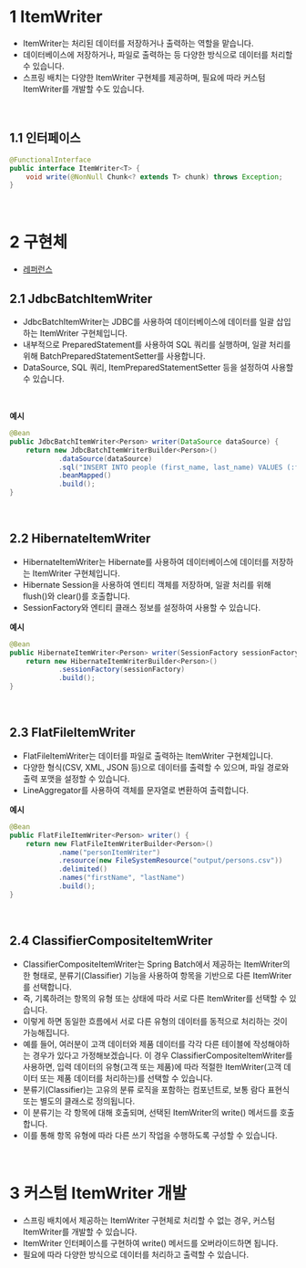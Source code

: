 # 1 ItemWriter

- ItemWriter는 처리된 데이터를 저장하거나 출력하는 역할을 맡습니다.
- 데이터베이스에 저장하거나, 파일로 출력하는 등 다양한 방식으로 데이터를 처리할 수 있습니다. 
- 스프링 배치는 다양한 ItemWriter 구현체를 제공하며, 필요에 따라 커스텀 ItemWriter를 개발할 수도 있습니다.

<br>

## 1.1 인터페이스

```java
@FunctionalInterface
public interface ItemWriter<T> {
	void write(@NonNull Chunk<? extends T> chunk) throws Exception;
}
```

<br>

# 2 구현체

- [레퍼런스](https://docs.spring.io/spring-batch/reference/readers-and-writers/item-reader-writer-implementations.html#repositoryItemWriter)


## 2.1 JdbcBatchItemWriter

- JdbcBatchItemWriter는 JDBC를 사용하여 데이터베이스에 데이터를 일괄 삽입하는 ItemWriter 구현체입니다.
- 내부적으로 PreparedStatement를 사용하여 SQL 쿼리를 실행하며, 일괄 처리를 위해 BatchPreparedStatementSetter를 사용합니다.
- DataSource, SQL 쿼리, ItemPreparedStatementSetter 등을 설정하여 사용할 수 있습니다.

<br>

**예시**

```java
@Bean
public JdbcBatchItemWriter<Person> writer(DataSource dataSource) {
    return new JdbcBatchItemWriterBuilder<Person>()
            .dataSource(dataSource)
            .sql("INSERT INTO people (first_name, last_name) VALUES (:firstName, :lastName)")
            .beanMapped()
            .build();
}
```

<br>

## 2.2 HibernateItemWriter

- HibernateItemWriter는 Hibernate를 사용하여 데이터베이스에 데이터를 저장하는 ItemWriter 구현체입니다.
- Hibernate Session을 사용하여 엔티티 객체를 저장하며, 일괄 처리를 위해 flush()와 clear()를 호출합니다.
- SessionFactory와 엔티티 클래스 정보를 설정하여 사용할 수 있습니다.

**예시**

```java
@Bean
public HibernateItemWriter<Person> writer(SessionFactory sessionFactory) {
    return new HibernateItemWriterBuilder<Person>()
            .sessionFactory(sessionFactory)
            .build();
}
```

<br>

## 2.3 FlatFileItemWriter

- FlatFileItemWriter는 데이터를 파일로 출력하는 ItemWriter 구현체입니다.
- 다양한 형식(CSV, XML, JSON 등)으로 데이터를 출력할 수 있으며, 파일 경로와 출력 포맷을 설정할 수 있습니다.
- LineAggregator를 사용하여 객체를 문자열로 변환하여 출력합니다.

**예시**

```java
@Bean
public FlatFileItemWriter<Person> writer() {
    return new FlatFileItemWriterBuilder<Person>()
            .name("personItemWriter")
            .resource(new FileSystemResource("output/persons.csv"))
            .delimited()
            .names("firstName", "lastName")
            .build();
}
```

<br>

## 2.4 ClassifierCompositeItemWriter

- ClassifierCompositeItemWriter는 Spring Batch에서 제공하는 ItemWriter의 한 형태로, 분류기(Classifier) 기능을 사용하여 항목을 기반으로 다른 ItemWriter를 선택합니다.
- 즉, 기록하려는 항목의 유형 또는 상태에 따라 서로 다른 ItemWriter를 선택할 수 있습니다. 
- 이렇게 하면 동일한 흐름에서 서로 다른 유형의 데이터를 동적으로 처리하는 것이 가능해집니다.
- 예를 들어, 여러분이 고객 데이터와 제품 데이터를 각각 다른 테이블에 작성해야하는 경우가 있다고 가정해보겠습니다. 이 경우 ClassifierCompositeItemWriter를 사용하면, 입력 데이터의 유형(고객 또는 제품)에 따라 적절한 ItemWriter(고객 데이터 또는 제품 데이터를 처리하는)를 선택할 수 있습니다.
- 분류기(Classifier)는 고유의 분류 로직을 포함하는 컴포넌트로, 보통 람다 표현식 또는 별도의 클래스로 정의됩니다.
- 이 분류기는 각 항목에 대해 호출되며, 선택된 ItemWriter의 write() 메서드를 호출 합니다. 
- 이를 통해 항목 유형에 따라 다른 쓰기 작업을 수행하도록 구성할 수 있습니다.

<br>

# 3 커스텀 ItemWriter 개발

- 스프링 배치에서 제공하는 ItemWriter 구현체로 처리할 수 없는 경우, 커스텀 ItemWriter를 개발할 수 있습니다.
- ItemWriter 인터페이스를 구현하여 write() 메서드를 오버라이드하면 됩니다.
- 필요에 따라 다양한 방식으로 데이터를 처리하고 출력할 수 있습니다.